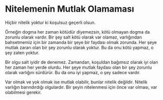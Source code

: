 # Nitelemenin Mutlak Olamaması

Hiçbir nitelik yoktur ki koşulsuz geçerli olsun.

Örneğin dogma her zaman kötüdür diyemezsin, kötü olmayan dogma da zorunlu
olarak vardır. Bir şey salt kötü olarak var olamaz, varlığından bahsetmemiz
için bir zamanda bir şeye bir faydası olmak zorunda. Her şeye mutlak zararı
olan bir şey zorunlu olarak yoktur. Bu da onu kötü yapmaz, o şey zaten yoktur.

Bir olgu salt iyidir de denemez. Zamandan, koşuldan bağımsız olarak iyi olan
her zaman her yerde olurdu. Her şeye mutlak faydası olan bir şey zorunlu olarak
varlığını sürdürür. Bu da onu iyi yapmaz, o şey sadece vardır.

Var olmak ve yok olmak ise mutlak olabilir, bunlar nitelik değildir. Nitelik
varlığın barındırdığı olgulardır. Bir şeyin nitelenmesi için önce var olması,
var olabilmesi gerekir.

